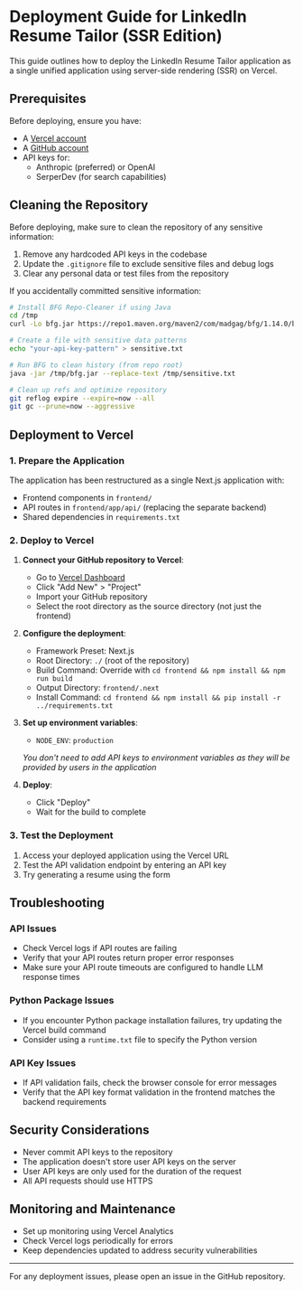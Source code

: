 # Deployment Guide for LinkedIn Resume Tailor (SSR Edition)

This guide outlines how to deploy the LinkedIn Resume Tailor application as a single unified application using server-side rendering (SSR) on Vercel.

## Prerequisites

Before deploying, ensure you have:

- A [Vercel account](https://vercel.com/signup)
- A [GitHub account](https://github.com/signup)
- API keys for:
  - Anthropic (preferred) or OpenAI
  - SerperDev (for search capabilities)

## Cleaning the Repository

Before deploying, make sure to clean the repository of any sensitive information:

1. Remove any hardcoded API keys in the codebase
2. Update the `.gitignore` file to exclude sensitive files and debug logs
3. Clear any personal data or test files from the repository

If you accidentally committed sensitive information:

```bash
# Install BFG Repo-Cleaner if using Java
cd /tmp
curl -Lo bfg.jar https://repo1.maven.org/maven2/com/madgag/bfg/1.14.0/bfg-1.14.0.jar

# Create a file with sensitive data patterns
echo "your-api-key-pattern" > sensitive.txt

# Run BFG to clean history (from repo root)
java -jar /tmp/bfg.jar --replace-text /tmp/sensitive.txt

# Clean up refs and optimize repository
git reflog expire --expire=now --all
git gc --prune=now --aggressive
```

## Deployment to Vercel

### 1. Prepare the Application

The application has been restructured as a single Next.js application with:
- Frontend components in `frontend/`
- API routes in `frontend/app/api/` (replacing the separate backend)
- Shared dependencies in `requirements.txt`

### 2. Deploy to Vercel

1. **Connect your GitHub repository to Vercel**:
   - Go to [Vercel Dashboard](https://vercel.com/dashboard)
   - Click "Add New" > "Project"
   - Import your GitHub repository
   - Select the root directory as the source directory (not just the frontend)

2. **Configure the deployment**:
   - Framework Preset: Next.js
   - Root Directory: `./` (root of the repository)
   - Build Command: Override with `cd frontend && npm install && npm run build`
   - Output Directory: `frontend/.next`
   - Install Command: `cd frontend && npm install && pip install -r ../requirements.txt`

3. **Set up environment variables**:
   - `NODE_ENV`: `production`
   
   *You don't need to add API keys to environment variables as they will be provided by users in the application*

4. **Deploy**:
   - Click "Deploy"
   - Wait for the build to complete

### 3. Test the Deployment

1. Access your deployed application using the Vercel URL
2. Test the API validation endpoint by entering an API key
3. Try generating a resume using the form

## Troubleshooting

### API Issues
- Check Vercel logs if API routes are failing
- Verify that your API routes return proper error responses
- Make sure your API route timeouts are configured to handle LLM response times

### Python Package Issues
- If you encounter Python package installation failures, try updating the Vercel build command
- Consider using a `runtime.txt` file to specify the Python version

### API Key Issues
- If API validation fails, check the browser console for error messages
- Verify that the API key format validation in the frontend matches the backend requirements

## Security Considerations

- Never commit API keys to the repository
- The application doesn't store user API keys on the server
- User API keys are only used for the duration of the request
- All API requests should use HTTPS

## Monitoring and Maintenance

- Set up monitoring using Vercel Analytics
- Check Vercel logs periodically for errors
- Keep dependencies updated to address security vulnerabilities

---

For any deployment issues, please open an issue in the GitHub repository. 